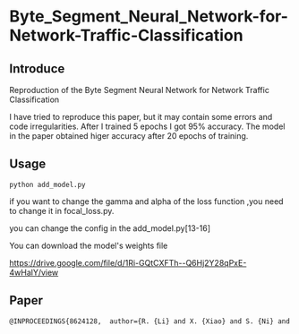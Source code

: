 # Byte_Segment_Neural_Network-for-Network-Traffic-Classification
## Introduce

Reproduction of the Byte Segment Neural Network for Network Traffic Classification

I have tried to reproduce this paper, but it may contain some errors and code irregularities. After I trained 5 epochs I got 95% accuracy. The model in the paper obtained higer accuracy after 20 epochs of training.

## Usage

```
python add_model.py
```

if you want to change the gamma and alpha of the loss function ,you need to change it in focal_loss.py.

you can change the config in the add_model.py[13-16]



You can download the model's weights file

https://drive.google.com/file/d/1Ri-GQtCXFTh--Q6Hj2Y28qPxE-4wHalY/view

## Paper

```latex
@INPROCEEDINGS{8624128,  author={R. {Li} and X. {Xiao} and S. {Ni} and H. {Zheng} and S. {Xia}},  booktitle={2018 IEEE/ACM 26th International Symposium on Quality of Service (IWQoS)},   title={Byte Segment Neural Network for Network Traffic Classification},   year={2018},  volume={},  number={},  pages={1-10},  doi={10.1109/IWQoS.2018.8624128}}
```

